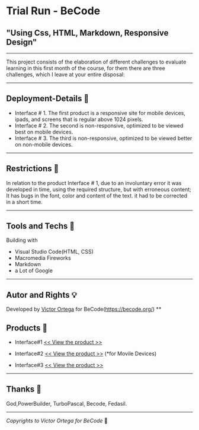 # Trial Run - BeCode
## "Using Css, HTML, Markdown, Responsive Design"
***
This project consists of the elaboration of different challenges to evaluate learning in this first month of the course, for them there are three challenges, which I leave at your entire disposal:
***
## Deployment-Details :floppy_disk: 
- Interface # 1. The first product is a responsive site for mobile devices, ipads, and screens that is regular above 1024 pixels.
- Interface # 2. The second is non-responsive, optimized to be viewed best on mobile devices.
- Interface # 3. The third is non-responsive, optimized to be viewed better on non-mobile devices.
***
## Restrictions :notebook:
In relation to the product Interface # 1, due to an involuntary error it was developed in time, using the required structure, but with erroneous content; It has bugs in the font, color and content of the text. it had to be corrected in a short time.
***
## Tools and Techs :hammer:
Building with
+ Visual Studio Code(HTML, CSS)
+ Macromedia Fireworks
+ Markdown
+ a Lot of Google
***
## Autor and Rights :bulb:
Developed by [Victor Ortega](https://github.com/ortegaVictorBe) for BeCode(https://becode.org/)
**

## Products :floppy_disk:

* Interface#1 [<< View the product >>][Address1]

[Address1]: https://trial-run-interface1.netlify.app/

* Interface#2 [<< View the product >>][Address2] (*for Movile Devices)

[Address2]: https://trial-run-interface2.netlify.app/

* Interface#3 [<< View the product >>][Address3]

[Address3]: https://tiral-run-interface3.netlify.app/

***
## Thanks :gift:
God,PowerBuilder, TurboPascal, Becode, Fedasil.

***
*Copyrights to Victor Ortega for BeCode* :memo:
